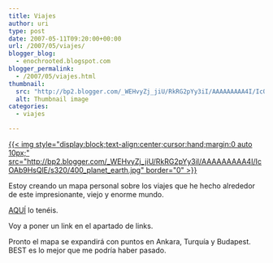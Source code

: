 ```yaml
---
title: Viajes
author: uri
type: post
date: 2007-05-11T09:20:00+00:00
url: /2007/05/viajes/
blogger_blog:
  - enochrooted.blogspot.com
blogger_permalink:
  - /2007/05/viajes.html
thumbnail:
  src: "http://bp2.blogger.com/_WEHvyZj_jiU/RkRG2pYy3iI/AAAAAAAAA4I/IcOAb9HsQlE/s320/400_planet_earth.jpg"
  alt: Thumbnail image
categories:
  - viajes

---
```

[{{< img style="display:block;text-align:center;cursor:hand;margin:0 auto 10px;" src="http://bp2.blogger.com/_WEHvyZj_jiU/RkRG2pYy3iI/AAAAAAAAA4I/IcOAb9HsQlE/s320/400_planet_earth.jpg" border="0" >}}][1]

Estoy creando un mapa personal sobre los viajes que he hecho alrededor de este impresionante, viejo y enorme mundo.

[AQUÍ][2] lo tenéis.

Voy a poner un link en el apartado de links.

Pronto el mapa se expandirá con puntos en Ankara, Turquía y Budapest. BEST es lo mejor que me podría haber pasado.

 [1]: http://bp2.blogger.com/_WEHvyZj_jiU/RkRG2pYy3iI/AAAAAAAAA4I/IcOAb9HsQlE/s1600-h/400_planet_earth.jpg
 [2]: http://maps.google.com/maps/ms?ie=UTF8&hl=ca&msa=0&msid=115441805731276157394.00000111e590d42f5504f&ll=46.679594,-11.425781&spn=56.443579,164.53125&z=3&om=1